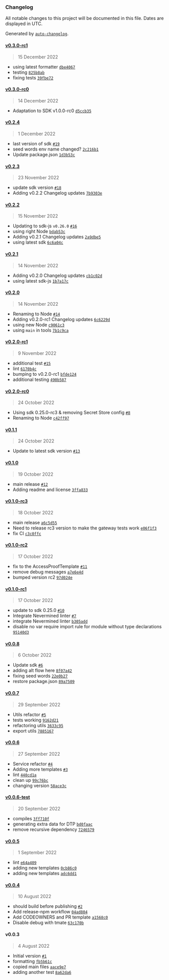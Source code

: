 ### Changelog

All notable changes to this project will be documented in this file. Dates are displayed in UTC.

Generated by [`auto-changelog`](https://github.com/CookPete/auto-changelog).

#### [v0.3.0-rc1](https://github.com/nevermined-io/sdk-dtp/compare/v0.3.0-rc0...v0.3.0-rc1)

> 15 December 2022

- using latest formatter [`dbe4067`](https://github.com/nevermined-io/sdk-dtp/commit/dbe40675282c246ec72a95f76ce6c5a4a7e5bc24)
- testing [`825b8ab`](https://github.com/nevermined-io/sdk-dtp/commit/825b8abdaacec426a83f1dd3d611064a540dce75)
- fixing tests [`39fbe72`](https://github.com/nevermined-io/sdk-dtp/commit/39fbe72cd8e60452befb76d7ed2224835dd4a397)

#### [v0.3.0-rc0](https://github.com/nevermined-io/sdk-dtp/compare/v0.2.4...v0.3.0-rc0)

> 14 December 2022

- Adaptation to SDK v1.0.0-rc0 [`d5ccb35`](https://github.com/nevermined-io/sdk-dtp/commit/d5ccb3569e32f3f7c663b504ec2cfee0f0d3ad53)

#### [v0.2.4](https://github.com/nevermined-io/sdk-dtp/compare/v0.2.3...v0.2.4)

> 1 December 2022

- last version of sdk [`#19`](https://github.com/nevermined-io/sdk-dtp/pull/19)
- seed words env name changed? [`2c216b1`](https://github.com/nevermined-io/sdk-dtp/commit/2c216b1206c1f0a982946add3f4b7a1be86ee15f)
- Update package.json [`1d3b53c`](https://github.com/nevermined-io/sdk-dtp/commit/1d3b53c651de4d61e86cbe08eddee1db87e17010)

#### [v0.2.3](https://github.com/nevermined-io/sdk-dtp/compare/v0.2.2...v0.2.3)

> 23 November 2022

- update sdk version [`#18`](https://github.com/nevermined-io/sdk-dtp/pull/18)
- Adding v0.2.2 Changelog updates [`7b9303e`](https://github.com/nevermined-io/sdk-dtp/commit/7b9303e4fd675c557b9026c46d42640498eecb92)

#### [v0.2.2](https://github.com/nevermined-io/sdk-dtp/compare/v0.2.1...v0.2.2)

> 15 November 2022

- Updating to sdk-js `v0.26.0` [`#16`](https://github.com/nevermined-io/sdk-dtp/pull/16)
- using right Node [`bdab53c`](https://github.com/nevermined-io/sdk-dtp/commit/bdab53cdbca9a538e8b12daeec54d0b8d5183314)
- Adding v0.2.1 Changelog updates [`2a9dbe5`](https://github.com/nevermined-io/sdk-dtp/commit/2a9dbe5dc21bde04c8fc1775fdebb9cc2845fc8c)
- using latest sdk [`6c6a04c`](https://github.com/nevermined-io/sdk-dtp/commit/6c6a04c87c61164d7526ac60683f65ba82448884)

#### [v0.2.1](https://github.com/nevermined-io/sdk-dtp/compare/v0.2.0...v0.2.1)

> 14 November 2022

- Adding v0.2.0 Changelog updates [`cb1c02d`](https://github.com/nevermined-io/sdk-dtp/commit/cb1c02d8811cf8f95bc995b51d4bccde99f1413f)
- using latest sdk-js [`1b7a17c`](https://github.com/nevermined-io/sdk-dtp/commit/1b7a17c58956276388d8b1552d6005a05082ce45)

#### [v0.2.0](https://github.com/nevermined-io/sdk-dtp/compare/v0.2.0-rc1...v0.2.0)

> 14 November 2022

- Renaming to Node [`#14`](https://github.com/nevermined-io/sdk-dtp/pull/14)
- Adding v0.2.0-rc1 Changelog updates [`6c6229d`](https://github.com/nevermined-io/sdk-dtp/commit/6c6229dc14a4019e3e4c18eb03e49593f05e7368)
- using new Node [`c9061c3`](https://github.com/nevermined-io/sdk-dtp/commit/c9061c3aabbd0d2e4788014a364a8516b7f8eeaf)
- using `main` in tools [`7b1c9ca`](https://github.com/nevermined-io/sdk-dtp/commit/7b1c9cab18448fc501da1e17aea0cb60d233dfaa)

#### [v0.2.0-rc1](https://github.com/nevermined-io/sdk-dtp/compare/v0.2.0-rc0...v0.2.0-rc1)

> 9 November 2022

- additional test [`#15`](https://github.com/nevermined-io/sdk-dtp/pull/15)
- lint [`6170b4c`](https://github.com/nevermined-io/sdk-dtp/commit/6170b4cc3d2d8b6162cb8eb3a9582fbfba0252a7)
- bumping to v0.2.0-rc1 [`bfde124`](https://github.com/nevermined-io/sdk-dtp/commit/bfde1245f02636f3b61b47fb5b1c915304df5d01)
- additional testing [`490b587`](https://github.com/nevermined-io/sdk-dtp/commit/490b5877d7416aac61988011444643100269e63e)

#### [v0.2.0-rc0](https://github.com/nevermined-io/sdk-dtp/compare/v0.1.1...v0.2.0-rc0)

> 24 October 2022

- Using sdk 0.25.0-rc3 & removing Secret Store config [`#8`](https://github.com/nevermined-io/sdk-dtp/pull/8)
- Renaming to Node [`c42ff97`](https://github.com/nevermined-io/sdk-dtp/commit/c42ff973df2282c43d63e5c4fcc12fa0f9fb5c5d)

#### [v0.1.1](https://github.com/nevermined-io/sdk-dtp/compare/v0.1.0...v0.1.1)

> 24 October 2022

- Update to latest sdk version [`#13`](https://github.com/nevermined-io/sdk-dtp/pull/13)

#### [v0.1.0](https://github.com/nevermined-io/sdk-dtp/compare/v0.1.0-rc3...v0.1.0)

> 19 October 2022

- main release [`#12`](https://github.com/nevermined-io/sdk-dtp/pull/12)
- Adding readme and license [`3ffa833`](https://github.com/nevermined-io/sdk-dtp/commit/3ffa8332e91263e2d746c419163e7e2e45e381aa)

#### [v0.1.0-rc3](https://github.com/nevermined-io/sdk-dtp/compare/v0.1.0-rc2...v0.1.0-rc3)

> 18 October 2022

- main release [`a6c5d55`](https://github.com/nevermined-io/sdk-dtp/commit/a6c5d55ac96700acec896109ba2f1316b1bd9cca)
- Need to release rc3 version to make the gateway tests work [`e06f1f3`](https://github.com/nevermined-io/sdk-dtp/commit/e06f1f35c8653a555bdfc27e1b38db58950a5ab8)
- fix CI [`c3c0ffc`](https://github.com/nevermined-io/sdk-dtp/commit/c3c0ffcdf83af2b09c9890eb32ffd940be00442a)

#### [v0.1.0-rc2](https://github.com/nevermined-io/sdk-dtp/compare/v0.1.0-rc1...v0.1.0-rc2)

> 17 October 2022

- fix to the AccessProofTemplate [`#11`](https://github.com/nevermined-io/sdk-dtp/pull/11)
- remove debug messages [`a7e6e4d`](https://github.com/nevermined-io/sdk-dtp/commit/a7e6e4dd0fd24f329f013ec610b94a4f7b94498b)
- bumped version rc2 [`97d024e`](https://github.com/nevermined-io/sdk-dtp/commit/97d024e6a4cedb65df06e8f5e8567808ff059ff3)

#### [v0.1.0-rc1](https://github.com/nevermined-io/sdk-dtp/compare/v0.0.8...v0.1.0-rc1)

> 17 October 2022

- update to sdk 0.25.0 [`#10`](https://github.com/nevermined-io/sdk-dtp/pull/10)
- Integrate Nevermined linter [`#7`](https://github.com/nevermined-io/sdk-dtp/pull/7)
- integrate Nevermined linter [`b305add`](https://github.com/nevermined-io/sdk-dtp/commit/b305add6ac8dabd8d6e0435c04df1b17e5dba9a4)
- disable no var require import rule for module without type declarations [`95140d3`](https://github.com/nevermined-io/sdk-dtp/commit/95140d3b053645e4e58e31cf65abbb527dba25ed)

#### [v0.0.8](https://github.com/nevermined-io/sdk-dtp/compare/v0.0.7...v0.0.8)

> 6 October 2022

- Update sdk [`#6`](https://github.com/nevermined-io/sdk-dtp/pull/6)
- adding alt flow here [`8f07a42`](https://github.com/nevermined-io/sdk-dtp/commit/8f07a4294d65e97cdbf5f6de4c585d0833595695)
- fixing seed words [`22e0b27`](https://github.com/nevermined-io/sdk-dtp/commit/22e0b27ddb82eaf2640c48252a1c450cb74f4b68)
- restore package.json [`89a7509`](https://github.com/nevermined-io/sdk-dtp/commit/89a750900f0f75e56792f1fd8f27848c157bfb87)

#### [v0.0.7](https://github.com/nevermined-io/sdk-dtp/compare/v0.0.6...v0.0.7)

> 29 September 2022

- Utils refactor [`#5`](https://github.com/nevermined-io/sdk-dtp/pull/5)
- tests working [`9162d21`](https://github.com/nevermined-io/sdk-dtp/commit/9162d21a52b457557b68e2332ac10d5917632419)
- refactoring utils [`3633c95`](https://github.com/nevermined-io/sdk-dtp/commit/3633c955d83c5ea37fc2b9b539cc82bc091b7732)
- export utils [`7885167`](https://github.com/nevermined-io/sdk-dtp/commit/7885167f912e430b408450e30e7c35edff8fe52c)

#### [v0.0.6](https://github.com/nevermined-io/sdk-dtp/compare/v0.0.6-test...v0.0.6)

> 27 September 2022

- Service refactor [`#4`](https://github.com/nevermined-io/sdk-dtp/pull/4)
- Adding more templates [`#3`](https://github.com/nevermined-io/sdk-dtp/pull/3)
- lint [`440cd1a`](https://github.com/nevermined-io/sdk-dtp/commit/440cd1ad2d1ff88f422999cc9baa21770be69780)
- clean up [`99c76bc`](https://github.com/nevermined-io/sdk-dtp/commit/99c76bc3ac2c82c966030fbb3ff9323c505fde55)
- changing version [`58ace3c`](https://github.com/nevermined-io/sdk-dtp/commit/58ace3c2106f899cad5484ff15a6d981e83bcbb5)

#### [v0.0.6-test](https://github.com/nevermined-io/sdk-dtp/compare/v0.0.5...v0.0.6-test)

> 20 September 2022

- compiles [`3ff710f`](https://github.com/nevermined-io/sdk-dtp/commit/3ff710fa200b23320909d99f4390c9ec4e20e4f1)
- generating extra data for DTP [`bd0faac`](https://github.com/nevermined-io/sdk-dtp/commit/bd0faacafe8aff3bb63dbe350588fd04b997349c)
- remove recursive dependency [`7246579`](https://github.com/nevermined-io/sdk-dtp/commit/724657902f101b6c228dee57b28df9d5d8c6b94d)

#### [v0.0.5](https://github.com/nevermined-io/sdk-dtp/compare/v0.0.4...v0.0.5)

> 1 September 2022

- lint [`e64a409`](https://github.com/nevermined-io/sdk-dtp/commit/e64a409f6a6dadada60504864b5433b4e4ea74d2)
- adding new templates [`0cb86c0`](https://github.com/nevermined-io/sdk-dtp/commit/0cb86c0e4c2223ba0f18a41e26c5d0fd4e7aa589)
- adding new templates [`adc6dd1`](https://github.com/nevermined-io/sdk-dtp/commit/adc6dd1f0348da30a9a0ca5d7d6879252a6d21ec)

#### [v0.0.4](https://github.com/nevermined-io/sdk-dtp/compare/v0.0.3...v0.0.4)

> 10 August 2022

- should build before publishing [`#2`](https://github.com/nevermined-io/sdk-dtp/pull/2)
- Add release-npm workflow [`04ad804`](https://github.com/nevermined-io/sdk-dtp/commit/04ad8041ac4f41cb81b7b36b8e9ad6d42295e4c4)
- Add CODEOWNERS and PR template [`a1568c0`](https://github.com/nevermined-io/sdk-dtp/commit/a1568c041125b0a478e03851345d1468637dfd55)
- Disable debug with tmate [`63c170b`](https://github.com/nevermined-io/sdk-dtp/commit/63c170b49c9c75a5a284ef671b0243de191e060c)

#### v0.0.3

> 4 August 2022

- Initial version [`#1`](https://github.com/nevermined-io/sdk-dtp/pull/1)
- formatting [`fb5b61c`](https://github.com/nevermined-io/sdk-dtp/commit/fb5b61cb698aadfea313c447f60020911841b95f)
- copied main files [`aace9e7`](https://github.com/nevermined-io/sdk-dtp/commit/aace9e760b538606ec8e3ceca0526062bd299bfa)
- adding another test [`8a62da6`](https://github.com/nevermined-io/sdk-dtp/commit/8a62da699079bcb86ff2ad65b2d6b0d2c1678b19)
